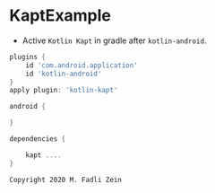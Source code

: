 # KaptExample
 
- Active `Kotlin Kapt` in gradle after `kotlin-android`.
```gradle
plugins {
    id 'com.android.application'
    id 'kotlin-android'
}
apply plugin: 'kotlin-kapt'

android {

}

dependencies {

    kapt ....
}
```

```
Copyright 2020 M. Fadli Zein
```